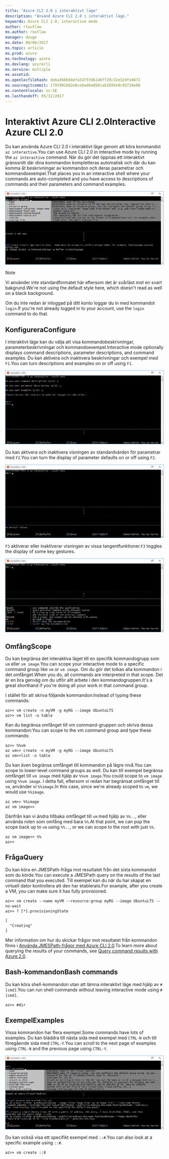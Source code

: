 ```yaml
---
title: "Azure CLI 2.0 i interaktivt läge"
description: "Använd Azure CLI 2.0 i interaktivt läge."
keywords: Azure CLI 2.0, interactive mode
author: rloutlaw
ms.author: routlaw
manager: douge
ms.date: 04/06/2017
ms.topic: article
ms.prod: azure
ms.technology: azure
ms.devlang: azurecli
ms.service: multiple
ms.assetid: 
ms.openlocfilehash: de6a366b84efa5475fd6146ff29c32e32dfe4672
ms.sourcegitcommit: 1791991b82e6ce8ad4a050cab1695e0c93734e08
ms.contentlocale: sv-SE
ms.lasthandoff: 05/12/2017
---
```

# <a name="interactive-azure-cli-20"></a><span data-ttu-id="da631-104">Interaktivt Azure CLI 2.0</span><span class="sxs-lookup"><span data-stu-id="da631-104">Interactive Azure CLI 2.0</span></span>

<span data-ttu-id="da631-105">Du kan använda Azure CLI 2.0 i interaktivt läge genom att köra kommandot `az interactive`.</span><span class="sxs-lookup"><span data-stu-id="da631-105">You can use Azure CLI 2.0 in interactive mode by running the `az interactive` command.</span></span>
<span data-ttu-id="da631-106">När du gör det öppnas ett interaktivt gränssnitt där dina kommandon kompletteras automatisk och där du kan komma åt beskrivningar av kommandon och deras parametrar och kommandoexempel.</span><span class="sxs-lookup"><span data-stu-id="da631-106">That places you in an interactive shell where your commands are auto-completed and you have access to descriptions of commands and their parameters and command examples.</span></span>

![interaktivt läge](./media/interactive-azure-cli/webapp-create.png)

> [!NOTE]
> <span data-ttu-id="da631-108">Vi använder inte standardformatet här eftersom det är svårläst mot en svart bakgrund.</span><span class="sxs-lookup"><span data-stu-id="da631-108">We're not using the default style here, which doesn't read as well on a black background.</span></span>

<span data-ttu-id="da631-109">Om du inte redan är inloggad på ditt konto loggar du in med kommandot `login`.</span><span class="sxs-lookup"><span data-stu-id="da631-109">If you're not already logged in to your account, use the `login` command to do that.</span></span>

## <a name="configure"></a><span data-ttu-id="da631-110">Konfigurera</span><span class="sxs-lookup"><span data-stu-id="da631-110">Configure</span></span>

<span data-ttu-id="da631-111">I interaktivt läge kan du välja att visa kommandobeskrivningar, parameterbeskrivningar och kommandoexempel.</span><span class="sxs-lookup"><span data-stu-id="da631-111">Interactive mode optionally displays command descriptions, parameter descriptions, and command examples.</span></span>
<span data-ttu-id="da631-112">Du kan aktivera och inaktivera beskrivningar och exempel med `F1`.</span><span class="sxs-lookup"><span data-stu-id="da631-112">You can turn descriptions and examples on or off using `F1`.</span></span>

![beskrivningar och exempel](./media/interactive-azure-cli/descriptions-and-examples.png)

<span data-ttu-id="da631-114">Du kan aktivera och inaktivera visningen av standardvärden för parametrar med `F2`.</span><span class="sxs-lookup"><span data-stu-id="da631-114">You can turn the display of parameter defaults on or off using `F2`.</span></span>

![standardvärden](./media/interactive-azure-cli/defaults.png)

<span data-ttu-id="da631-116">`F3` aktiverar eller inaktiverar visningen av vissa tangentfunktioner.</span><span class="sxs-lookup"><span data-stu-id="da631-116">`F3` toggles the display of some key gestures.</span></span>

![tangentfunktioner](./media/interactive-azure-cli/gestures.png)

## <a name="scope"></a><span data-ttu-id="da631-118">Omfång</span><span class="sxs-lookup"><span data-stu-id="da631-118">Scope</span></span>

<span data-ttu-id="da631-119">Du kan begränsa det interaktiva läget till en specifik kommandogrupp som `vm` eller `vm image`.</span><span class="sxs-lookup"><span data-stu-id="da631-119">You can scope your interactive mode to a specific command group like `vm` or `vm image`.</span></span>
<span data-ttu-id="da631-120">Om du gör det tolkas alla kommandon i det omfånget.</span><span class="sxs-lookup"><span data-stu-id="da631-120">When you do, all commands are interpreted in that scope.</span></span>
<span data-ttu-id="da631-121">Det är en bra genväg om du utför allt arbete i den kommandogruppen.</span><span class="sxs-lookup"><span data-stu-id="da631-121">It's a great shorthand if you're doing all your work in that command group.</span></span>

<span data-ttu-id="da631-122">I stället för att skriva följande kommandon:</span><span class="sxs-lookup"><span data-stu-id="da631-122">Instead of typing these commands:</span></span>

```azurecli
az>> vm create -n myVM -g myRG --image UbuntuLTS
az>> vm list -o table
```

<span data-ttu-id="da631-123">Kan du begränsa omfånget till vm command-gruppen och skriva dessa kommandon:</span><span class="sxs-lookup"><span data-stu-id="da631-123">You can scope to the vm command group and type these commands:</span></span>

```azurecli
az>> %%vm
az vm>> create -n myVM -g myRG --image UbuntuLTS
az vm>>list -o table
```

<span data-ttu-id="da631-124">Du kan även begränsa omfånget till kommandon på lägre nivå.</span><span class="sxs-lookup"><span data-stu-id="da631-124">You can scope to lower-level command groups as well.</span></span>
<span data-ttu-id="da631-125">Du kan till exempel begränsa omfånget till `vm image` med hjälp av `%%vm image`.</span><span class="sxs-lookup"><span data-stu-id="da631-125">You could scope to `vm image` using `%%vm image`.</span></span>
<span data-ttu-id="da631-126">I detta fall, eftersom vi redan har begränsat omfånget till `vm`, använder vi `%%image`.</span><span class="sxs-lookup"><span data-stu-id="da631-126">In this case, since we're already scoped to `vm`, we would use `%%image`.</span></span>

```azurecli
az vm>> %%image
az vm image>>
```

<span data-ttu-id="da631-127">Därifrån kan vi ändra tillbaka omfånget till `vm` med hjälp av `%%..`, eller använda roten som omfång med bara `%%`.</span><span class="sxs-lookup"><span data-stu-id="da631-127">At that point, we can pop the scope back up to `vm` using `%%..`, or we can scope to the root with just `%%`.</span></span>

```azurecli
az vm image>> %%
az>>
```

## <a name="query"></a><span data-ttu-id="da631-128">Fråga</span><span class="sxs-lookup"><span data-stu-id="da631-128">Query</span></span>

<span data-ttu-id="da631-129">Du kan köra en JMESPath-fråga mot resultatet från det sista kommandot som du körde.</span><span class="sxs-lookup"><span data-stu-id="da631-129">You can execute a JMESPath query on the results of the last command that you executed.</span></span>
<span data-ttu-id="da631-130">Till exempel kan du när du har skapat en virtuell dator kontrollera att den har etablerats.</span><span class="sxs-lookup"><span data-stu-id="da631-130">For example, after you create a VM, you can make sure it has fully provisioned.</span></span>

```azurecli
az>> vm create --name myVM --resource-group myRG --image UbuntuLTS --no-wait
az>> ? [*].provisioningState
```

```
[
  "Creating"
]
```

<span data-ttu-id="da631-131">Mer information om hur du skickar frågor mot resultatet från kommandon finns i [Använda JMESPath-frågor med Azure CLI 2.0](query-azure-cli.md).</span><span class="sxs-lookup"><span data-stu-id="da631-131">To learn more about querying the results of your commands, see [Query command results with Azure 2.0](query-azure-cli.md).</span></span>

## <a name="bash-commands"></a><span data-ttu-id="da631-132">Bash-kommandon</span><span class="sxs-lookup"><span data-stu-id="da631-132">Bash commands</span></span>

<span data-ttu-id="da631-133">Du kan köra shell-kommandon utan att lämna interaktivt läge med hjälp av `#[cmd]`.</span><span class="sxs-lookup"><span data-stu-id="da631-133">You can run shell commands without leaving interactive mode using `#[cmd]`.</span></span>

```azurecli
az>> #dir
```

## <a name="examples"></a><span data-ttu-id="da631-134">Exempel</span><span class="sxs-lookup"><span data-stu-id="da631-134">Examples</span></span>

<span data-ttu-id="da631-135">Vissa kommandon har flera exempel.</span><span class="sxs-lookup"><span data-stu-id="da631-135">Some commands have lots of examples.</span></span>
<span data-ttu-id="da631-136">Du kan bläddra till nästa sida med exempel med `CTRL-N` och till föregående sida med `CTRL-Y`.</span><span class="sxs-lookup"><span data-stu-id="da631-136">You can scroll to the next page of examples using `CTRL-N` and the previous page using `CTRL-Y`.</span></span>

![exempel](./media/interactive-azure-cli/examples.png)

<span data-ttu-id="da631-138">Du kan också visa ett specifikt exempel med `::#`.</span><span class="sxs-lookup"><span data-stu-id="da631-138">You can also look at a specific example using `::#`.</span></span>

```azurecli
az>> vm create ::8
```
